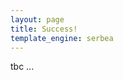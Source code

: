 ```yaml
---
layout: page
title: Success!
template_engine: serbea
---
```


<section style="max-width: 70ch; margin-inline: auto" markdown="block">

tbc ...

</section>
